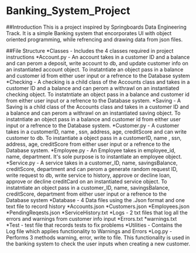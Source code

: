 # **Banking_System_Project**

##Introduction
This is a project inspired by Springboards Data Engineering Track. It is a simple Banking system that encorporates UI with object oriented programming, while refrencing and drawing data from json files.

##File Structure
*Classes \- Includes the 4 classes required in project instructions
  *Account.py \- An account takes in a customer ID and a balance and can perom a deposit, write account to db, and update customer info on an instantiated account      object. To instatntiate an object pass in a balance and customer id from either user input or a refrence to the Database system 
    *Checking \- A checking is a child class of the Accounts class and takes in a customer ID and a balance and can perom a withrawl on an instantiated checking          object. To instatntiate an object pass in a balance and customer id from either user input or a refrence to the Database system.
    *Saving \- A Saving is a child class of the Accounts class and takes in a customer ID and a balance and can perom a withrawl on an instantiated saving                object. To instatntiate an object pass in a balance and customer id from either user input or a refrence to the Database system.
   *Customer.py \- A customer takes in a customerID, name , ssn, address, age, creditScore and can write customer to db. To instantiate a object pass in a              customerID, name , ssn, address, age, creditScore from either user input or a refrence to the Database system.
   *Employee.py \- An Employee takes in employee_id, name, department. It's sole purpose is to instantiate an employee object. 
   *Service.py \- A service takes in a customer_ID, name, savingsBalance, creditScore, department and can perom a generate random request ID, write request to db,      write service to history, approve or decline loan, approve or decline creditCard on an instantiated service object. To instatntiate an object pass in a              customer_ID, name, savingsBalance, creditScore, department from either user input or a refrence to the Database system 
 *Database \- 4 Data files using the .Json format and one text file to record history
   *Accounts.json
   *Customers.json
   *Employees.json
   *PendingReqests.json
   *ServiceHistory.txt
 *Logs \- 2 txt files that log all the errors and warnings from customer info input
   *Errors.txt
   *warnings.txt
 *Test \- test file that records tests to fix problems
 *Utilities \- Contains the Log file which applies functionality to Warnings and Errors
    *Log.py - Performs 3 methods warning, error, write to file. This functionality is used in the banking system to check the user inputs when creating a new            customer. 
    
  

 
